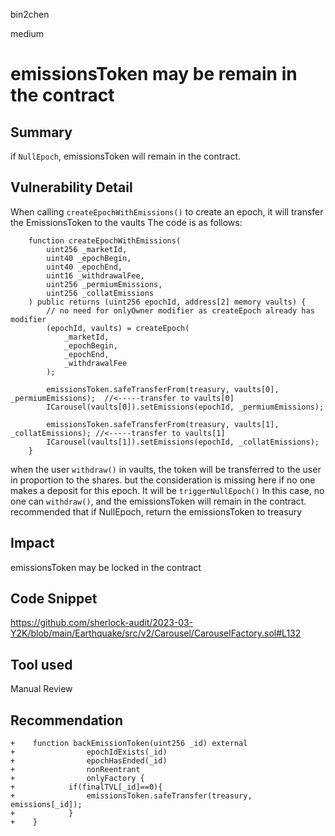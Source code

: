 bin2chen

medium

# emissionsToken may be remain in the contract

## Summary
 if `NullEpoch`, emissionsToken will remain in the contract.
## Vulnerability Detail
When calling `createEpochWithEmissions()` to create an epoch, it will transfer the EmissionsToken to the vaults
The code is as follows:
```solidity
    function createEpochWithEmissions(
        uint256 _marketId,
        uint40 _epochBegin,
        uint40 _epochEnd,
        uint16 _withdrawalFee,
        uint256 _permiumEmissions,
        uint256 _collatEmissions
    ) public returns (uint256 epochId, address[2] memory vaults) {
        // no need for onlyOwner modifier as createEpoch already has modifier
        (epochId, vaults) = createEpoch(
            _marketId,
            _epochBegin,
            _epochEnd,
            _withdrawalFee
        );

        emissionsToken.safeTransferFrom(treasury, vaults[0], _permiumEmissions);  //<-----transfer to vaults[0]
        ICarousel(vaults[0]).setEmissions(epochId, _permiumEmissions);  

        emissionsToken.safeTransferFrom(treasury, vaults[1], _collatEmissions); //<-----transfer to vaults[1]
        ICarousel(vaults[1]).setEmissions(epochId, _collatEmissions);
    }
```
when the user `withdraw()` in vaults, the token will be transferred to the user in proportion to the shares.
but the consideration is missing here if no one makes a deposit for this epoch. It will be `triggerNullEpoch()`
In this case, no one can `withdraw()`, and the emissionsToken will remain in the contract.
recommended that if NullEpoch, return the emissionsToken to treasury

## Impact
emissionsToken may be locked in the contract
## Code Snippet
https://github.com/sherlock-audit/2023-03-Y2K/blob/main/Earthquake/src/v2/Carousel/CarouselFactory.sol#L132
## Tool used

Manual Review

## Recommendation
```solidity
+    function backEmissionToken(uint256 _id) external       
+                epochIdExists(_id)
+                epochHasEnded(_id)
+                nonReentrant 
+                onlyFactory {
+            if(finalTVL[_id]==0){
+                emissionsToken.safeTransfer(treasury, emissions[_id]);
+            }
+    }
```